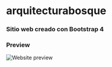 # arquitecturabosque
### Sitio web creado con Bootstrap 4
### Preview

![Website preview](https://github.com/jorgebarcos/arquitecturabosque/blob/master/img/screencapture-arquitecturabosque.png?raw=true) 
